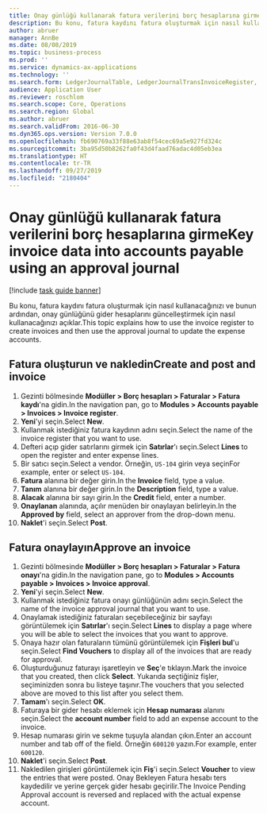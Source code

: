 ```yaml
---
title: Onay günlüğü kullanarak fatura verilerini borç hesaplarına girme
description: Bu konu, fatura kaydını fatura oluşturmak için nasıl kullanacağınızı ve bunun ardından, onay günlüğünü gider hesaplarını güncelleştirmek için nasıl kullanacağınızı açıklar.
author: abruer
manager: AnnBe
ms.date: 08/08/2019
ms.topic: business-process
ms.prod: ''
ms.service: dynamics-ax-applications
ms.technology: ''
ms.search.form: LedgerJournalTable, LedgerJournalTransInvoiceRegister, HcmWorkerLookUp, LedgerJournalTransApprove, LedgerJournalTransApproveFetchVouchers, LedgerTransVoucher
audience: Application User
ms.reviewer: roschlom
ms.search.scope: Core, Operations
ms.search.region: Global
ms.author: abruer
ms.search.validFrom: 2016-06-30
ms.dyn365.ops.version: Version 7.0.0
ms.openlocfilehash: fb690769a33f88e63ab8f54cec69a5e927fd324c
ms.sourcegitcommit: 3ba95d50b8262fa0f43d4faad76adac4d05eb3ea
ms.translationtype: HT
ms.contentlocale: tr-TR
ms.lasthandoff: 09/27/2019
ms.locfileid: "2180404"
---
```

# <a name="key-invoice-data-into-accounts-payable-using-an-approval-journal"></a><span data-ttu-id="ad53c-103">Onay günlüğü kullanarak fatura verilerini borç hesaplarına girme</span><span class="sxs-lookup"><span data-stu-id="ad53c-103">Key invoice data into accounts payable using an approval journal</span></span>

[!include [task guide banner](../../includes/task-guide-banner.md)]

<span data-ttu-id="ad53c-104">Bu konu, fatura kaydını fatura oluşturmak için nasıl kullanacağınızı ve bunun ardından, onay günlüğünü gider hesaplarını güncelleştirmek için nasıl kullanacağınızı açıklar.</span><span class="sxs-lookup"><span data-stu-id="ad53c-104">This topic explains how to use the invoice register to create invoices and then use the approval journal to update the expense accounts.</span></span>

## <a name="create-and-post-and-invoice"></a><span data-ttu-id="ad53c-105">Fatura oluşturun ve nakledin</span><span class="sxs-lookup"><span data-stu-id="ad53c-105">Create and post and invoice</span></span>
1. <span data-ttu-id="ad53c-106">Gezinti bölmesinde **Modüller > Borç hesapları > Faturalar > Fatura kaydı**'na gidin.</span><span class="sxs-lookup"><span data-stu-id="ad53c-106">In the navigation pan, go to **Modules > Accounts payable > Invoices > Invoice register**.</span></span>
2. <span data-ttu-id="ad53c-107">**Yeni**'yi seçin.</span><span class="sxs-lookup"><span data-stu-id="ad53c-107">Select **New**.</span></span>
3. <span data-ttu-id="ad53c-108">Kullanmak istediğiniz fatura kaydının adını seçin.</span><span class="sxs-lookup"><span data-stu-id="ad53c-108">Select the name of the invoice register that you want to use.</span></span>
4. <span data-ttu-id="ad53c-109">Defteri açıp gider satırlarını girmek için **Satırlar**'ı seçin.</span><span class="sxs-lookup"><span data-stu-id="ad53c-109">Select **Lines** to open the register and enter expense lines.</span></span>
5. <span data-ttu-id="ad53c-110">Bir satıcı seçin.</span><span class="sxs-lookup"><span data-stu-id="ad53c-110">Select a vendor.</span></span> <span data-ttu-id="ad53c-111">Örneğin, `US-104` girin veya seçin</span><span class="sxs-lookup"><span data-stu-id="ad53c-111">For example, enter or select `US-104`.</span></span>
6. <span data-ttu-id="ad53c-112">**Fatura** alanına bir değer girin.</span><span class="sxs-lookup"><span data-stu-id="ad53c-112">In the **Invoice** field, type a value.</span></span>
7. <span data-ttu-id="ad53c-113">**Tanım** alanına bir değer girin.</span><span class="sxs-lookup"><span data-stu-id="ad53c-113">In the **Description** field, type a value.</span></span>
8. <span data-ttu-id="ad53c-114">**Alacak** alanına bir sayı girin.</span><span class="sxs-lookup"><span data-stu-id="ad53c-114">In the **Credit** field, enter a number.</span></span>
9. <span data-ttu-id="ad53c-115">**Onaylanan** alanında, açılır menüden bir onaylayan belirleyin.</span><span class="sxs-lookup"><span data-stu-id="ad53c-115">In the **Approved by** field, select an approver from the drop-down menu.</span></span>
10. <span data-ttu-id="ad53c-116">**Naklet**'i seçin.</span><span class="sxs-lookup"><span data-stu-id="ad53c-116">Select **Post**.</span></span>

## <a name="approve-an-invoice"></a><span data-ttu-id="ad53c-117">Fatura onaylayın</span><span class="sxs-lookup"><span data-stu-id="ad53c-117">Approve an invoice</span></span>
1. <span data-ttu-id="ad53c-118">Gezinti bölmesinde **Modüller > Borç hesapları > Faturalar > Fatura onayı**'na gidin.</span><span class="sxs-lookup"><span data-stu-id="ad53c-118">In the navigation pane, go to **Modules > Accounts payable > Invoices > Invoice approval**.</span></span>
2. <span data-ttu-id="ad53c-119">**Yeni**'yi seçin.</span><span class="sxs-lookup"><span data-stu-id="ad53c-119">Select **New**.</span></span>
3. <span data-ttu-id="ad53c-120">Kullanmak istediğiniz fatura onayı günlüğünün adını seçin.</span><span class="sxs-lookup"><span data-stu-id="ad53c-120">Select the name of the invoice approval journal that you want to use.</span></span>
4. <span data-ttu-id="ad53c-121">Onaylamak istediğiniz faturaları seçebileceğiniz bir sayfayı görüntülemek için **Satırlar**'ı seçin.</span><span class="sxs-lookup"><span data-stu-id="ad53c-121">Select **Lines** to display a page where you will be able to select the invoices that you want to approve.</span></span>
5. <span data-ttu-id="ad53c-122">Onaya hazır olan faturaların tümünü görüntülemek için **Fişleri bul**'u seçin.</span><span class="sxs-lookup"><span data-stu-id="ad53c-122">Select **Find Vouchers** to display all of the invoices that are ready for approval.</span></span>
6. <span data-ttu-id="ad53c-123">Oluşturduğunuz faturayı işaretleyin ve **Seç**'e tıklayın.</span><span class="sxs-lookup"><span data-stu-id="ad53c-123">Mark the invoice that you created, then click **Select**.</span></span> <span data-ttu-id="ad53c-124">Yukarıda seçtiğiniz fişler, seçiminizden sonra bu listeye taşınır.</span><span class="sxs-lookup"><span data-stu-id="ad53c-124">The vouchers that you selected above are moved to this list after you select them.</span></span>  
7. <span data-ttu-id="ad53c-125">**Tamam**'ı seçin.</span><span class="sxs-lookup"><span data-stu-id="ad53c-125">Select **OK**.</span></span>
8. <span data-ttu-id="ad53c-126">Faturaya bir gider hesabı eklemek için **Hesap numarası** alanını seçin.</span><span class="sxs-lookup"><span data-stu-id="ad53c-126">Select the **account number** field to add an expense account to the invoice.</span></span>
9. <span data-ttu-id="ad53c-127">Hesap numarası girin ve sekme tuşuyla alandan çıkın.</span><span class="sxs-lookup"><span data-stu-id="ad53c-127">Enter an account number and tab off of the field.</span></span> <span data-ttu-id="ad53c-128">Örneğin `600120` yazın.</span><span class="sxs-lookup"><span data-stu-id="ad53c-128">For example, enter `600120`.</span></span>
10. <span data-ttu-id="ad53c-129">**Naklet**'i seçin.</span><span class="sxs-lookup"><span data-stu-id="ad53c-129">Select **Post**.</span></span>
11. <span data-ttu-id="ad53c-130">Nakledilen girişleri görüntülemek için **Fiş**'i seçin.</span><span class="sxs-lookup"><span data-stu-id="ad53c-130">Select **Voucher** to view the entries that were posted.</span></span> <span data-ttu-id="ad53c-131">Onay Bekleyen Fatura hesabı ters kaydedilir ve yerine gerçek gider hesabı geçirilir.</span><span class="sxs-lookup"><span data-stu-id="ad53c-131">The Invoice Pending Approval account is reversed and replaced with the actual expense account.</span></span>  

